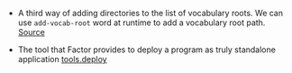 * A third way of adding directories to the list of vocabulary roots.
  We can use `add-vocab-root` word at runtime to add a vocabulary root path.
  [Source](http://stackoverflow.com/a/9313148/315302)

* The tool that Factor provides to deploy a program as truly standalone application
  [tools.deploy](http://docs.factorcode.org/content/article-tools.deploy.html)
